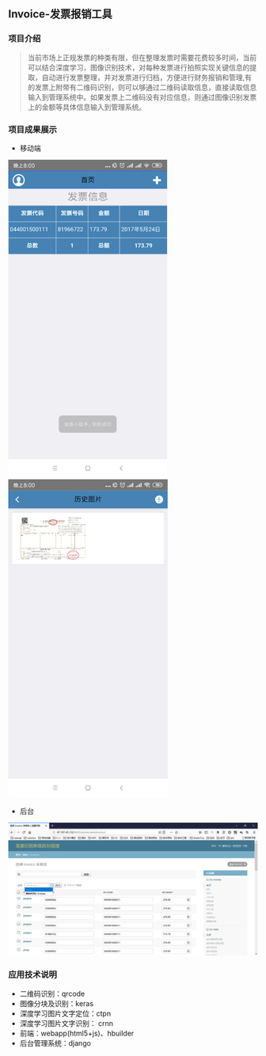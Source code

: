## Invoice-发票报销工具

### 项目介绍
> 当前市场上正规发票的种类有限，但在整理发票时需要花费较多时间，当前可以结合深度学习，图像识别技术，对每种发票进行拍照实现关键信息的提取，自动进行发票整理，并对发票进行归档，方便进行财务报销和管理,有的发票上附带有二维码识别，则可以够通过二维码读取信息，直接读取信息输入到管理系统中。如果发票上二维码没有对应信息，则通过图像识别发票上的金额等具体信息输入到管理系统。 

### 项目成果展示
* 移动端

![image](https://github.com/invoice-group/Invoice/blob/master/pics/%E5%9B%BE%E7%89%872.png)
![image](https://github.com/invoice-group/Invoice/blob/master/pics/%E5%9B%BE%E7%89%873.png)

* 后台

![image](https://github.com/invoice-group/Invoice/blob/master/pics/%E5%9B%BE%E7%89%874.png)

### 应用技术说明
*  二维码识别：qrcode
*  图像分块及识别：keras
*  深度学习图片文字定位：ctpn
*  深度学习图片文字识别： crnn 
*  前端：webapp(html5+js)、hbuilder
*  后台管理系统：django





